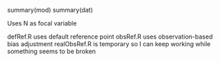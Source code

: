 summary(mod)
summary(dat)

Uses N as focal variable

defRef.R uses default reference point
obsRef.R uses observation-based bias adjustment
realObsRef.R is temporary so I can keep working while something seems to be broken
